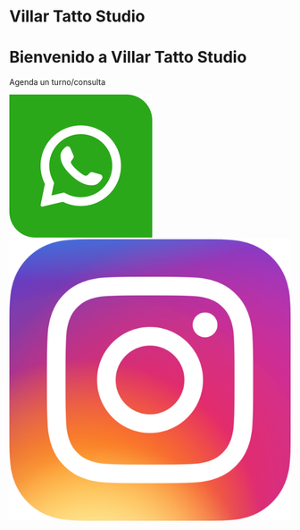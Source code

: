 # Villar Tatto Studio
<!DOCTYPE html>
<html lang="en">
<head>
    <meta charset="UTF-8">
    <meta name="viewport" content="width=device-width, initial-scale=1.0">
    <title>Tattoo Artist</title>
    <link rel="stylesheet" href="style.css">
</head>
<body>
    <div class="background-image">
        <div class="content">
            <h1>Bienvenido a Villar Tatto Studio</h1>
            <p>Agenda un turno/consulta</p>
            <div class="social-icons">
                <a href="https://wa.me/00595986931956" target="_blank">
                    <img src="3983877.png" alt="WhatsApp">
                </a>
                <a href="https://www.instagram.com/Villar_tattoo" target="_blank">
                    <img src="Instagram_icon.png" alt="Instagram">
                </a>
            </div>
        </div>
    </div>
</body>
</html>

